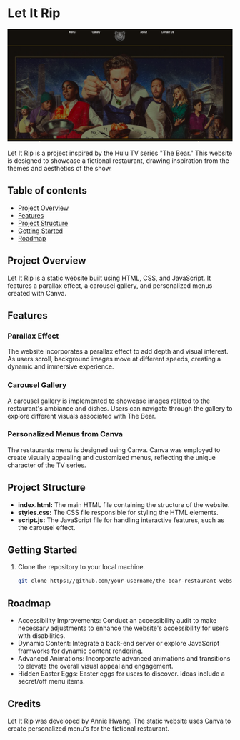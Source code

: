 # Let It Rip

![screenshot](screenshot.png)

Let It Rip is a project inspired by the Hulu TV series "The Bear." This website is designed to showcase a fictional restaurant, drawing inspiration from the themes and aesthetics of the show.

## Table of contents

- [Project Overview](#projectoverview)
- [Features](#features)
- [Project Structure](#projectstructure)
- [Getting Started](#gettingstarted)
- [Roadmap](#roadmap)

## Project Overview

Let It Rip is a static website built using HTML, CSS, and JavaScript. It features a parallax effect, a carousel gallery, and personalized menus created with Canva.

## Features

### Parallax Effect

The website incorporates a parallax effect to add depth and visual interest. As users scroll, background images move at different speeds, creating a dynamic and immersive experience.

### Carousel Gallery

A carousel gallery is implemented to showcase images related to the restaurant's ambiance and dishes. Users can navigate through the gallery to explore different visuals associated with The Bear.

### Personalized Menus from Canva

The restaurants menu is designed using Canva. Canva was employed to create visually appealing and customized menus, reflecting the unique character of the TV series.

## Project Structure

- **index.html:** The main HTML file containing the structure of the website.
- **styles.css:** The CSS file responsible for styling the HTML elements.
- **script.js:** The JavaScript file for handling interactive features, such as the carousel effect.

## Getting Started

1. Clone the repository to your local machine.
   ```bash
   git clone https://github.com/your-username/the-bear-restaurant-website.git
   ```

## Roadmap

- Accessibility Improvements: Conduct an accessibility audit to make necessary adjustments to enhance the website's accessibility for users with disabilities.
- Dynamic Content: Integrate a back-end server or explore JavaScript framworks for dynamic content rendering.
- Advanced Animations: Incorporate advanced animations and transitions to elevate the overall visual appeal and engagement.
- Hidden Easter Eggs: Easter eggs for users to discover. Ideas include a secret/off menu items.

## Credits

Let It Rip was developed by Annie Hwang. The static website uses Canva to create personalized menu's for the fictional restaurant.
